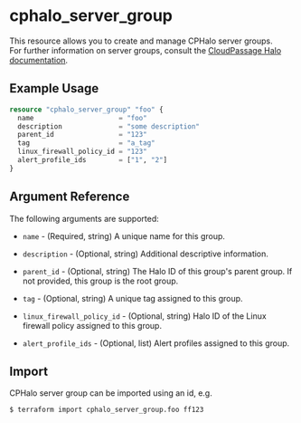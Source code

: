 # cphalo_server_group

This resource allows you to create and manage CPHalo server groups.  
For further information on server groups, consult the
[CloudPassage Halo documentation](https://library.cloudpassage.com/help/cloudpassage-api-documentation#server-groups).

## Example Usage

```terraform
resource "cphalo_server_group" "foo" {
  name                     = "foo"
  description              = "some description"
  parent_id                = "123"
  tag                      = "a_tag"
  linux_firewall_policy_id = "123"
  alert_profile_ids        = ["1", "2"]
}
```

## Argument Reference

The following arguments are supported:

* `name` - (Required, string) A unique name for this group.

* `description` - (Optional, string) Additional descriptive information.

* `parent_id` - (Optional, string) The Halo ID of this group's parent group. If not provided, this group is the root group.

* `tag` - (Optional, string) A unique tag assigned to this group.

* `linux_firewall_policy_id` - (Optional, string) Halo ID of the Linux firewall policy assigned to this group.

* `alert_profile_ids` - (Optional, list) Alert profiles assigned to this group.

## Import

CPHalo server group can be imported using an id, e.g.

```bash
$ terraform import cphalo_server_group.foo ff123
```
